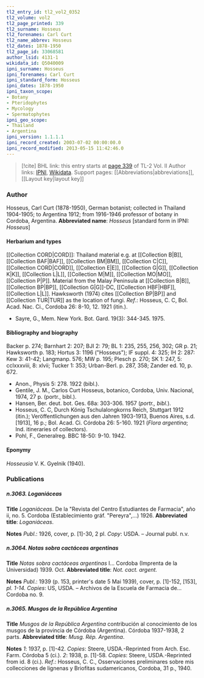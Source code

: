 ```yaml
---
tl2_entry_id: tl2_vol2_0352
tl2_volume: vol2
tl2_page_printed: 339
tl2_surname: Hosseus
tl2_forenames: Carl Curt
tl2_name_abbrev: Hosseus
tl2_dates: 1878-1950
tl2_page_id: 33068581
author_lsid: 4131-1
wikidata_id: Q5040009
ipni_surname: Hosseus
ipni_forenames: Carl Curt
ipni_standard_form: Hosseus
ipni_dates: 1878-1950
ipni_taxon_scope: 
- Botany
- Pteridophytes
- Mycology
- Spermatophytes
ipni_geo_scope: 
- Thailand
- Argentina
ipni_version: 1.1.1.1
ipni_record_created: 2003-07-02 00:00:00.0
ipni_record_modified: 2013-05-15 11:42:46.0
---
```


> [!cite] BHL link: this entry starts at [page 339](https://www.biodiversitylibrary.org/page/33068581) of TL-2 Vol. II
> Author links: [IPNI](https://www.ipni.org/a/4131-1), [Wikidata](https://www.wikidata.org/wiki/Q5040009). Support pages: [[Abbreviations|abbreviations]], [[Layout key|layout key]]

### Author

Hosseus, Carl Curt (1878-1950), German botanist; collected in Thailand 1904-1905; to Argentina 1912; from 1916-1946 professor of botany in Cordoba, Argentina. 
**Abbreviated name**: *Hosseus* \[standard form in IPNI: *Hosseus*\]

#### Herbarium and types

[[Collection CORD|CORD]]: Thailand material e.g. at [[Collection B|B]], [[Collection BAF|BAF]], [[Collection BM|BM]], [[Collection C|C]], [[Collection CORD|CORD]], [[Collection E|E]], [[Collection G|G]], [[Collection K|K]], [[Collection L|L]], [[Collection M|M]], [[Collection MO|MO]], [[Collection P|P]]. Material from the Malay Peninsula at [[Collection B|B]], [[Collection BP|BP]], [[Collection G|G]]-DC, [[Collection HBF|HBF]], [[Collection L|L]]. Hawksworth (1974) cites [[Collection BP|BP]] and [[Collection TUR|TUR]] as the location of fungi.
*Ref*.: Hosseus, C. C, Bol. Acad. Nac. Ci., Cordoba 26: 8-10, 12. 1921 (itin.).
- Sayre, G., Mem. New York. Bot. Gard. 19(3): 344-345. 1975.

#### Bibliography and biography

Backer p. 274; Barnhart 2: 207; BJI 2: 79; BL 1: 235, 255, 256, 302; GR p. 21; Hawksworth p. 183; Hortus 3: 1196 ("Hosseus"); IF suppl. 4: 325; IH 2: 287: Kew 3: 41-42; Langmanp. 576; MW p. 195; Plesch p. 270; SK 1: 247, 5: cclxxxviii, 8: xlvii; Tucker 1: 353; Urban-Berl. p. 287, 358; Zander ed. 10, p. 672.
- Anon., Physis 5: 278. 1922 (bibl.).
- Gentile, J. M., Carlos Curt Hosseus, botanico, Cordoba, Univ. Nacional, 1974, 27 p. (portr., bibl.).
- Hansen, Ber. deut. bot. Ges. 68a: 303-306. 1957 (*portr., bibl.*).
- Hosseus, C. C, Durch König Tschulalongkorns Reich, Stuttgart 1912 (itin.); Veröffentlichungen aus den Jahren 1903-1913, Buenos Aires, s.d. \[1913\], 16 p.; Bol. Acad. Ci. Córdoba 26: 5-160. 1921 (*Flora argentina*; Ind. itineraries of collectors).
- Pohl, F., Generalreg. BBC 18-50: 9-10. 1942.

#### Eponymy

*Hosseusia* V. K. Gyelnik (1940).

### Publications

##### n.3063. Loganiáceas

**Title**
*Loganiáceas*. De la "Revista del Centro Estudiantes de Farmacia", año ii, no. 5. Cordoba (Establecimiento gráf. "Pereyra",...) 1926.
**Abbreviated title**: *Loganiáceas*.

**Notes**
*Publ*.: 1926, cover, p. \[1\]-30, 2 pl. *Copy*: USDA. – Journal publ. n.v.

##### n.3064. Notas sobra cactáceas argentinas

**Title**
*Notas sobra cactáceas argentinas* I... Cordoba (Imprenta de la Universidad) 1939. Oct.
**Abbreviated title**: *Not. cact. argent.*

**Notes**
*Publ*.: 1939 (p. 153, printer's date 5 Mai 1939), cover, p. \[1\]-152, \[153\], *pl. 1-14. Copies*: US, USDA. – Archivos de la Escuela de Farmacia de... Cordoba no. 9.

##### n.3065. Musgos de la República Argentina

**Title**
*Musgos de la República Argentina* contribución al conocimiento de los musgos de la provincia de Córdoba (Argentina). Córdoba 1937-1938, 2 parts.
**Abbreviated title**: *Musg. Rép. Argentina*.

**Notes**
*1*: 1937, p. \[1\]-42. *Copies*: Steere, USDA.-Reprinted from Arch. Esc. Farm. Córdoba 5 (ci.).
*2*: 1938, p. \[1\]-58. *Copies*: Steere, USDA.-Reprinted from id. 8 (ci.).
*Ref*.: Hosseus, C. C., Osservaciones preliminares sobre mis collecciones de lignenas y Briofitas sudamericanos, Cordoba, 31 p., 1940.

